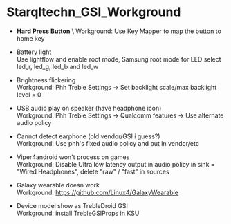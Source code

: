 # Starqltechn_GSI_Workground

 - **Hard Press Button** \ 
Workground: Use Key Mapper to map the button to home key

- Battery light\
Use lightflow and enable root mode, Samsung root mode for LED select led_r, led_g, led_b and led_w

- Brightness flickering\
Workground: Phh Treble Settings -> Set backlight scale/max backlight level = 0

- USB audio play on speaker (have headphone icon)\
Workground: Phh Treble Settings -> Qualcomm features -> Use alternate audio policy

- Cannot detect earphone (old vendor/GSI i guess?)\
Workground: Use phh's fixed audio policy and put in vendor/etc

- Viper4android won't process on games\
Workground: Disable Ultra low latency output in audio policy in <route> sink = "Wired Headphones", delete "raw" / "fast" in sources

- Galaxy wearable doesn work\
Workground: https://github.com/Linux4/GalaxyWearable

- Device model show as TrebleDroid GSI\
Workground: install TrebleGSIProps in KSU
